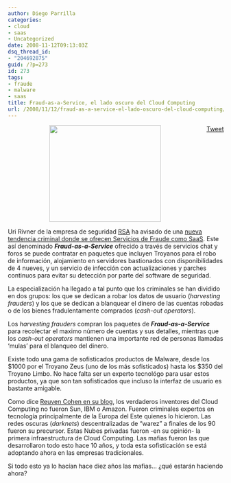 ```yaml
---
author: Diego Parrilla
categories:
- cloud
- saas
- Uncategorized
date: 2008-11-12T09:13:03Z
dsq_thread_id:
- "204692875"
guid: /?p=273
id: 273
tags:
- fraude
- malware
- saas
title: Fraud-as-a-Service, el lado oscuro del Cloud Computing
url: /2008/11/12/fraud-as-a-service-el-lado-oscuro-del-cloud-computing/
---
```


<div style="float: right; margin-left: 10px;">
  <a href="https://twitter.com/share" class="twitter-share-button" data-via="nubeblog" data-hashtags="fraude,malware,saas" data-count="vertical" data-url="/2008/11/12/fraud-as-a-service-el-lado-oscuro-del-cloud-computing/">Tweet</a>
</div>

<p style="text-align: center;">
  <a href="/wp-content/uploads/phraud1.jpg"><img class="size-full wp-image-277 aligncenter" title="phraud1" src="/wp-content/uploads/phraud1.jpg" alt="" width="260" height="225" /></a>
</p>

Uri Rivner de la empresa de seguridad [RSA](http://www.rsa.com/) ha avisado de una [nueva tendencia criminal donde se ofrecen Servicios de Fraude como SaaS](http://news.zdnet.com/2424-9595_22-245989.html). Este así denominado **_Fraud-as-a-Service_** ofrecido a través de servicios chat y foros se puede contratar en paquetes que incluyen Troyanos para el robo de información, alojamiento en servidores bastionados con disponibilidades de 4 nueves, y un servicio de infección con actualizaciones y parches continuos para evitar su detección por parte del software de seguridad.

La especialización ha llegado a tal punto que los criminales se han dividido en dos grupos: los que se dedican a robar los datos de usuario (_harvesting frauders_) y los que se dedican a blanquear el dinero de las cuentas robadas o de los bienes fradulentamente comprados (_cash-out operators_).

Los _harvesting frauders_ compran los paquetes de **_Fraud-as-a-Service_** para recolectar el maximo número de cuentas y sus detalles, mientras que los _cash-out operators_ mantienen una importante red de personas llamadas &#8216;mulas&#8217; para el blanqueo del dinero.

Existe todo una gama de sofisticados productos de Malware, desde los $1000 por el Troyano Zeus (uno de los más sofisticados) hasta los $350 del Troyano Limbo. No hace falta ser un experto tecnológo para usar estos productos, ya que son tan sofisticados que incluso la interfaz de usuario es bastante amigable.

Como dice [Reuven Cohen en su blog](http://www.elasticvapor.com/2008/11/fraud-as-service-did-criminals-invent.html), los verdaderos inventores del Cloud Computing no fueron Sun, IBM o Amazon. Fueron criminales expertos en tecnología principalmente de la Europa del Este quienes lo hicieron. Las redes oscuras (_darknets_) descentralizadas de &#8220;warez&#8221; a finales de los 90 fueron su precursor. Estas Nubes privadas fueron -en su opinión- la primera infraestructura de Cloud Computing. Las mafias fueron las que desarrollaron todo esto hace 10 años, y toda esta sofisticación se está adoptando ahora en las empresas tradicionales.

Si todo esto ya lo hacían hace diez años las mafias&#8230; ¿qué estarán haciendo ahora?
